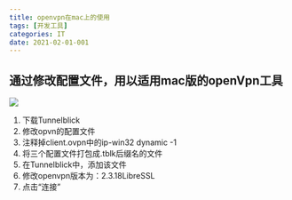 ```yaml
---
title: openvpn在mac上的使用
tags: [开发工具]
categories: IT
date: 2021-02-01-001
---
```

## 通过修改配置文件，用以适用mac版的openVpn工具
![](/pics/2021-02-openvpn.png)
<!-- more -->
1. 下载Tunnelblick
2. 修改opvn的配置文件
3. 注释掉client.ovpn中的ip-win32 dynamic -1
4. 将三个配置文件打包成.tblk后缀名的文件
5. 在Tunnelblick中，添加该文件
6. 修改openvpn版本为：2.3.18LibreSSL
7. 点击“连接”